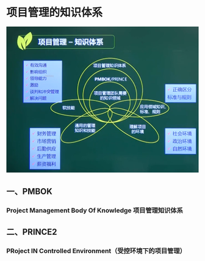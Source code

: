 # 项目管理的知识体系

![image-20210319142514934](../picture/image-20210319142514934.png)







## 一、PMBOK

### Project Management Body Of Knowledge 项目管理知识体系













## 二、PRINCE2

### PRoject IN Controlled Environment（受控环境下的项目管理）







































































